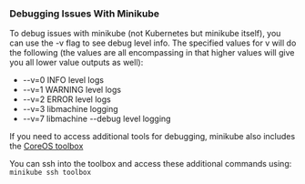 ### Debugging Issues With Minikube
To debug issues with minikube (not Kubernetes but minikube itself), you can use the -v flag to see debug level info.  The specified values for v will do the following (the values are all encompassing in that higher values will give you all lower value outputs as well):
* --v=0 INFO level logs
* --v=1 WARNING level logs
* --v=2 ERROR level logs
* --v=3 libmachine logging
* --v=7 libmachine --debug level logging

If you need to access additional tools for debugging, minikube also includes the [CoreOS toolbox](https://github.com/coreos/toolbox)


You can ssh into the toolbox and access these additional commands using:
`minikube ssh toolbox`
